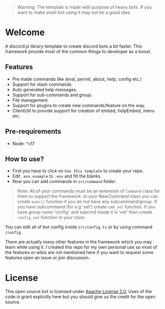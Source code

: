 > Warning: The template is made with purpose of heavy bots. If you want to make small bot using it may not be a good idea.

# Welcome
A discord.js library template to create discord bots a bit faster. This framework provide most of the common things to developer as a boost.

## Features
- Pre made commands like (eval, permit, about, help, config etc.)
- Support for slash commands.
- Auto generated help messages.
- Support for sub-commands and group.
- File management.
- Support for plugins to create new commands/feature on the way.
- ClientUtil to provide support for creation of embed, helpEmbed, menu etc.

## Pre-requirements
- Node: ^v17

## How to use?
- First you have to click on `Use this template` to create your repo.
- Edit `.env.example` to `.env` and fill the blanks.
- Now you can add commands in `src/command` folder.

> Note: All of your commands must be an extension of `Command` class for them to support the framework.
> In your NewCommand class you can create `exec()` function if you do not have any subcommand/group. If you have subcommand (for e.g 'set') create `cmd_set` function. If you have group name 'config' and subcmd inside it is 'set' then create `config_set` function in your class.

You can edit all of bot config inside `src/config.ts` or by using command `/config`.

There are actually many other features in the framework which you may learn while using it. I created this repo for my own personal use so most of the features or wikis are not mentioned here if you want to request some features open an issue or join discussion.

# License
This open source bot is licensed under [Apache License 2.0](https://github.com/Shashank3736/discord.js-template/blob/master/LICENSE). Uses of the code is grant explicitly here but you should give us the credit for the open source.
